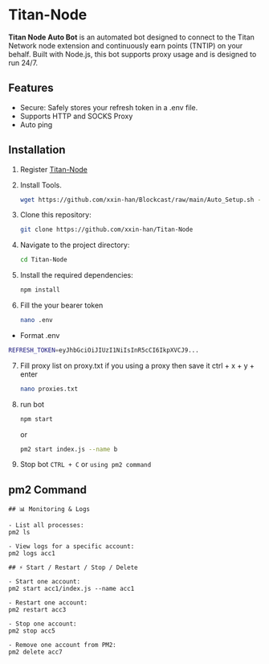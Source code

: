 # Titan-Node

**Titan Node Auto Bot** is an automated bot designed to connect to the Titan Network node extension and continuously earn points (TNTIP) on your behalf. Built with Node.js, this bot supports proxy usage and is designed to run 24/7.
## Features

- Secure: Safely stores your refresh token in a .env file.
- Supports HTTP and SOCKS Proxy 
- Auto ping 

## Installation

1. Register [Titan-Node](https://edge.titannet.info/signup?inviteCode=UQD2W6FP)

2. Install Tools.
   ```bash
   wget https://github.com/xxin-han/Blockcast/raw/main/Auto_Setup.sh -O setup.sh && chmod +x setup.sh && ./setup.sh
   ```
3. Clone this repository:
   ```bash
   git clone https://github.com/xxin-han/Titan-Node
   ```
4. Navigate to the project directory:
   ```bash
   cd Titan-Node
   ```
5. Install the required dependencies:
   ```bash
   npm install
   ```
6. Fill the your bearer token
   ```bash
   nano .env
   ```
  - Format .env 
   ```bash
   REFRESH_TOKEN=eyJhbGciOiJIUzI1NiIsInR5cCI6IkpXVCJ9...
   ```

7. Fill proxy list on proxy.txt if you using a proxy then save it ctrl + x + y + enter
   ```bash
   nano proxies.txt
   ```
7. run bot
   ```bash
   npm start
   ```
   or
   ```bash
   pm2 start index.js --name b
   ```
   
9. Stop bot
   ```CTRL + C``` or ```using pm2 command```


## pm2 Command

```
## 📊 Monitoring & Logs

- List all processes:
pm2 ls

- View logs for a specific account:
pm2 logs acc1

## ⚡ Start / Restart / Stop / Delete

- Start one account:
pm2 start acc1/index.js --name acc1

- Restart one account:
pm2 restart acc3

- Stop one account:
pm2 stop acc5

- Remove one account from PM2:
pm2 delete acc7
```
   
